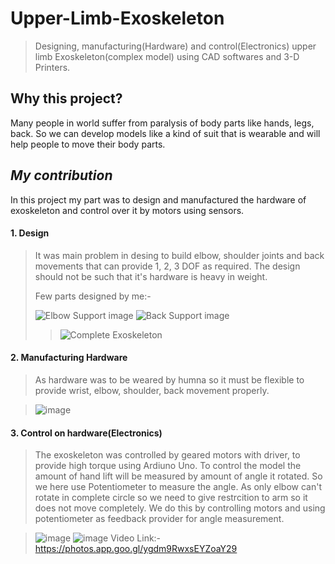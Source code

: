 # Upper-Limb-Exoskeleton
>Designing, manufacturing(Hardware) and control(Electronics) upper limb Exoskeleton(complex model) using CAD softwares and 3-D Printers. 

## Why this project?
Many people in world suffer from paralysis of body parts like hands, legs, back. So we can develop models like a kind of suit that is wearable and will help people to move their body parts.


## ***My contribution***
In this project my part was to design and manufactured the hardware of exoskeleton and control over it by motors using sensors. 

#### **1. Design**
>It was main problem in desing to build elbow, shoulder joints and back movements that can provide 1, 2, 3 DOF as required. The design should not be such that it's hardware is heavy in weight. 
>
>Few parts designed by me:-
>
>![Elbow Support image](https://user-images.githubusercontent.com/90020325/199747499-9caf3ed0-74b9-40a6-b62a-e87915a2da63.png)
>![Back Support image](https://user-images.githubusercontent.com/90020325/199747571-0cbe4e53-d4be-4467-a7d7-22faa80cfa3c.png)
>>![Complete Exoskeleton](https://user-images.githubusercontent.com/90020325/199746493-6f43ebb2-b23c-4df8-b66f-01a3cd09dd6a.png)

#### **2. Manufacturing Hardware**
>As hardware was to be weared by humna so it must be flexible to provide wrist, elbow, shoulder, back movement properly.

>![image](https://user-images.githubusercontent.com/90020325/199749792-65669160-caef-4e2f-a933-fb00fc75ce48.png)

#### **3. Control on hardware(Electronics)**
>The exoskeleton was controlled by geared motors with driver, to provide high torque using Ardiuno Uno. To control the model the amount of hand lift will be measured by amount of angle it rotated. So we here use Potentiometer to measure the angle. As only elbow can't rotate in complete circle so we need to give restrcition to arm so it does not move completely. We do this by controlling motors and using potentiometer as feedback provider for angle measurement.

>![image](https://user-images.githubusercontent.com/90020325/199750872-48553a63-198b-4f17-87b6-6ef352767357.png)
>![image](https://user-images.githubusercontent.com/90020325/199750886-aa52b7a7-a026-4a7c-b806-7b98b399bc53.png)
>Video Link:- https://photos.app.goo.gl/ygdm9RwxsEYZoaY29
